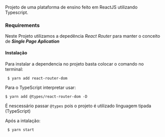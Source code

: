 Projeto de uma plataforma de ensino feito em ReactJS utilizando Typescript.

### Requirements

Neste Projeto utilizamos a depedência *React Router* para manter o conceito de ***Single Page Aplication*** 

#### Instalação

Para instalar a dependencia no projeto basta colocar o comando no terminal:
```
 $ yarn add react-router-dom
 ``` 
 Para o TypeScript interpretar usar:

 ```
 $ yarn add @types/react-router-dom -D
 ``` 

É nescessário passar `@types` pois o projeto é utilizado linguagem tipada (TypeScript)

Após a intalação:

```
 $ yarn start
 ``` 
